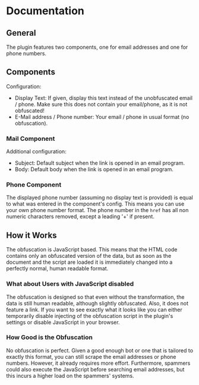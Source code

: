 # Documentation

## General

The plugin features two components, one for email addresses and one for phone numbers.

## Components

Configuration:

- Display Text: If given, display this text instead of the unobfuscated email / phone. Make sure this does not contain your email/phone, as it is not obfuscated!
- E-Mail address / Phone number: Your email / phone in usual format (no obfuscation).

### Mail Component

Additional configuration:

- Subject: Default subject when the link is opened in an email program.
- Body: Default body when the link is opened in an email program.

### Phone Component

The displayed phone number (assuming no display text is provided) is equal to what was entered in the component's config. This means you can use your own phone number format. The phone number in the `href` has all non numeric characters removed, except a leading '+' if present.

## How it Works

The obfuscation is JavaScript based. This means that the HTML code contains only an obfuscated version of the data, but as soon as the document and the script are loaded it is immediately changed into a perfectly normal, human readable format.

### What about Users with JavaScript disabled

The obfuscation is designed so that even without the transformation, the data is still human readable, although slightly obfuscated. Also, it does not feature a link. If you want to see exactly what it looks like you can either temporarily disable injecting of the obfuscation script in the plugin's settings or disable JavaScript in your browser.

### How Good is the Obfuscation

No obfuscation is perfect. Given a good enough bot or one that is tailored to exactly this format, you can still scrape the email addresses or phone numbers. However, it already requires more effort. Furthermore, spammers could also execute the JavaScript before searching email addresses, but this incurs a higher load on the spammers' systems.
